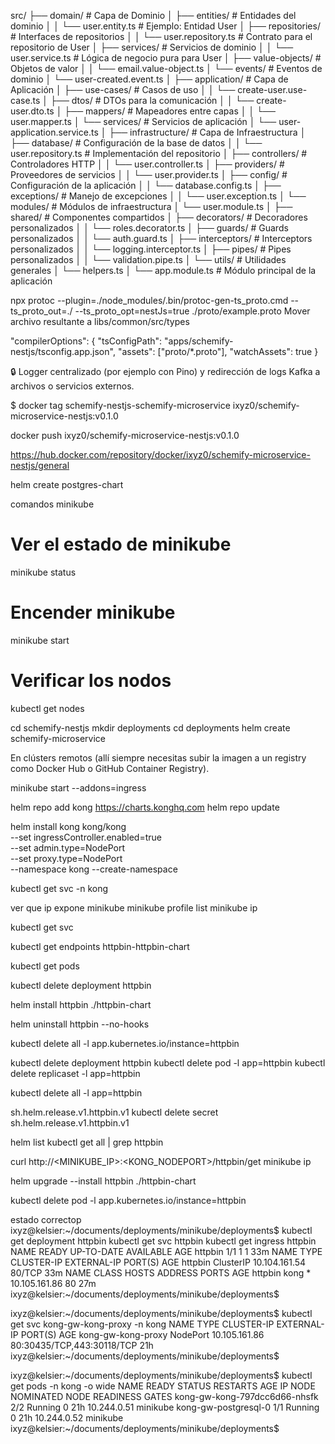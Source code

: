 src/
├── domain/ # Capa de Dominio
│ ├── entities/ # Entidades del dominio
│ │ └── user.entity.ts # Ejemplo: Entidad User
│ ├── repositories/ # Interfaces de repositorios
│ │ └── user.repository.ts # Contrato para el repositorio de User
│ ├── services/ # Servicios de dominio
│ │ └── user.service.ts # Lógica de negocio pura para User
│ ├── value-objects/ # Objetos de valor
│ │ └── email.value-object.ts
│ └── events/ # Eventos de dominio
│ └── user-created.event.ts
│
├── application/ # Capa de Aplicación
│ ├── use-cases/ # Casos de uso
│ │ └── create-user.use-case.ts
│ ├── dtos/ # DTOs para la comunicación
│ │ └── create-user.dto.ts
│ ├── mappers/ # Mapeadores entre capas
│ │ └── user.mapper.ts
│ └── services/ # Servicios de aplicación
│ └── user-application.service.ts
│
├── infrastructure/ # Capa de Infraestructura
│ ├── database/ # Configuración de la base de datos
│ │ └── user.repository.ts # Implementación del repositorio
│ ├── controllers/ # Controladores HTTP
│ │ └── user.controller.ts
│ ├── providers/ # Proveedores de servicios
│ │ └── user.provider.ts
│ ├── config/ # Configuración de la aplicación
│ │ └── database.config.ts
│ ├── exceptions/ # Manejo de excepciones
│ │ └── user.exception.ts
│ └── modules/ # Módulos de infraestructura
│ └── user.module.ts
│
├── shared/ # Componentes compartidos
│ ├── decorators/ # Decoradores personalizados
│ │ └── roles.decorator.ts
│ ├── guards/ # Guards personalizados
│ │ └── auth.guard.ts
│ ├── interceptors/ # Interceptors personalizados
│ │ └── logging.interceptor.ts
│ ├── pipes/ # Pipes personalizados
│ │ └── validation.pipe.ts
│ └── utils/ # Utilidades generales
│ └── helpers.ts
│
└── app.module.ts # Módulo principal de la aplicación

npx protoc --plugin=./node_modules/.bin/protoc-gen-ts_proto.cmd --ts_proto_out=./ --ts_proto_opt=nestJs=true ./proto/example.proto
Mover archivo resultante a libs/common/src/types

"compilerOptions": {
"tsConfigPath": "apps/schemify-nestjs/tsconfig.app.json",
"assets": ["proto/*.proto"],
"watchAssets": true
}

🔒 Logger centralizado (por ejemplo con Pino) y redirección de logs Kafka a archivos o servicios externos.

$ docker tag schemify-nestjs-schemify-microservice ixyz0/schemify-microservice-nestjs:v0.1.0

docker push ixyz0/schemify-microservice-nestjs:v0.1.0

https://hub.docker.com/repository/docker/ixyz0/schemify-microservice-nestjs/general


helm create postgres-chart


comandos minikube

# Ver el estado de minikube
minikube status

# Encender minikube
minikube start

# Verificar los nodos
kubectl get nodes

cd schemify-nestjs
mkdir deployments
cd deployments
helm create schemify-microservice

En clústers remotos (allí siempre necesitas subir la imagen a un registry como Docker Hub o GitHub Container Registry).

minikube start --addons=ingress

helm repo add kong https://charts.konghq.com
helm repo update

helm install kong kong/kong \
  --set ingressController.enabled=true \
  --set admin.type=NodePort \
  --set proxy.type=NodePort \
  --namespace kong --create-namespace

kubectl get svc -n kong

ver que ip expone minikube
minikube profile list
	minikube ip

  kubectl get svc

kubectl get endpoints httpbin-httpbin-chart


kubectl get pods

kubectl delete deployment httpbin

helm install httpbin ./httpbin-chart

helm uninstall httpbin --no-hooks

kubectl delete all -l app.kubernetes.io/instance=httpbin

kubectl delete deployment httpbin
kubectl delete pod -l app=httpbin
kubectl delete replicaset -l app=httpbin

kubectl delete all -l app=httpbin

sh.helm.release.v1.httpbin.v1
kubectl delete secret sh.helm.release.v1.httpbin.v1

helm list
kubectl get all | grep httpbin

curl http://<MINIKUBE_IP>:<KONG_NODEPORT>/httpbin/get
minikube ip


helm upgrade --install httpbin ./httpbin-chart

kubectl delete pod -l app.kubernetes.io/instance=httpbin

estado correctop
ixyz@kelsier:~/documents/deployments/minikube/deployments$ kubectl get deployment httpbin
kubectl get svc httpbin
kubectl get ingress httpbin
NAME      READY   UP-TO-DATE   AVAILABLE   AGE
httpbin   1/1     1            1           33m
NAME      TYPE        CLUSTER-IP      EXTERNAL-IP   PORT(S)   AGE
httpbin   ClusterIP   10.104.161.54   <none>        80/TCP    33m
NAME      CLASS   HOSTS   ADDRESS         PORTS   AGE
httpbin   kong    *       10.105.161.86   80      27m
ixyz@kelsier:~/documents/deployments/minikube/deployments$

ixyz@kelsier:~/documents/deployments/minikube/deployments$ kubectl get svc kong-gw-kong-proxy -n kong
NAME                 TYPE       CLUSTER-IP      EXTERNAL-IP   PORT(S)                      AGE
kong-gw-kong-proxy   NodePort   10.105.161.86   <none>        80:30435/TCP,443:30118/TCP   21h
ixyz@kelsier:~/documents/deployments/minikube/deployments$

ixyz@kelsier:~/documents/deployments/minikube/deployments$ kubectl get pods -n kong -o wide
NAME                            READY   STATUS    RESTARTS   AGE   IP            NODE       NOMINATED NODE   READINESS GATES
kong-gw-kong-797dcc6d66-nhsfk   2/2     Running   0          21h   10.244.0.51   minikube   <none>           <none>
kong-gw-postgresql-0            1/1     Running   0          21h   10.244.0.52   minikube   <none>           <none>
ixyz@kelsier:~/documents/deployments/minikube/deployments$